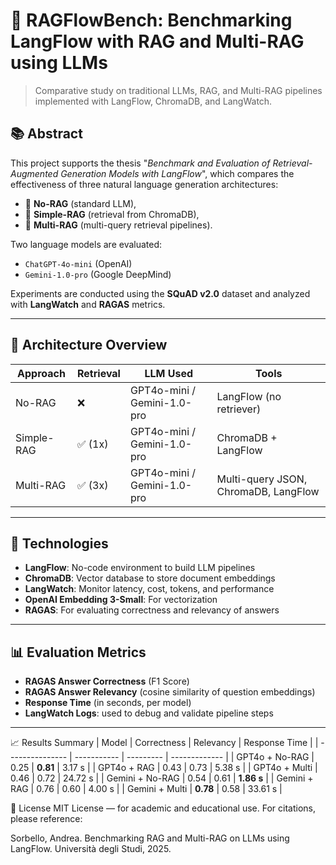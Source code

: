 # 🧠 RAGFlowBench: Benchmarking LangFlow with RAG and Multi-RAG using LLMs

> Comparative study on traditional LLMs, RAG, and Multi-RAG pipelines implemented with LangFlow, ChromaDB, and LangWatch.

## 📚 Abstract

This project supports the thesis "*Benchmark and Evaluation of Retrieval-Augmented Generation Models with LangFlow*", which compares the effectiveness of three natural language generation architectures:
- 🔹 **No-RAG** (standard LLM),
- 🔸 **Simple-RAG** (retrieval from ChromaDB),
- 🔺 **Multi-RAG** (multi-query retrieval pipelines).

Two language models are evaluated:
- `ChatGPT-4o-mini` (OpenAI)
- `Gemini-1.0-pro` (Google DeepMind)

Experiments are conducted using the **SQuAD v2.0** dataset and analyzed with **LangWatch** and **RAGAS** metrics.

---

## 🧪 Architecture Overview

| Approach     | Retrieval | LLM Used         | Tools                      |
|--------------|-----------|------------------|----------------------------|
| No-RAG       | ❌        | GPT4o-mini / Gemini-1.0-pro | LangFlow (no retriever) |
| Simple-RAG   | ✅ (1x)   | GPT4o-mini / Gemini-1.0-pro | ChromaDB + LangFlow     |
| Multi-RAG    | ✅ (3x)   | GPT4o-mini / Gemini-1.0-pro | Multi-query JSON, ChromaDB, LangFlow |

---

## 🔧 Technologies

- **LangFlow**: No-code environment to build LLM pipelines
- **ChromaDB**: Vector database to store document embeddings
- **LangWatch**: Monitor latency, cost, tokens, and performance
- **OpenAI Embedding 3-Small**: For vectorization
- **RAGAS**: For evaluating correctness and relevancy of answers

---

## 📊 Evaluation Metrics

- **RAGAS Answer Correctness** (F1 Score)
- **RAGAS Answer Relevancy** (cosine similarity of question embeddings)
- **Response Time** (in seconds, per model)
- **LangWatch Logs**: used to debug and validate pipeline steps

---

📈 Results Summary
| Model           | Correctness | Relevancy | Response Time |
| --------------- | ----------- | --------- | ------------- |
| GPT4o + No-RAG  | 0.25        | **0.81**  | 3.17 s        |
| GPT4o + RAG     | 0.43        | 0.73      | 5.38 s        |
| GPT4o + Multi   | 0.46        | 0.72      | 24.72 s       |
| Gemini + No-RAG | 0.54        | 0.61      | **1.86 s**    |
| Gemini + RAG    | 0.76        | 0.60      | 4.00 s        |
| Gemini + Multi  | **0.78**    | 0.58      | 33.61 s       |

📜 License
MIT License — for academic and educational use.
For citations, please reference:

Sorbello, Andrea. Benchmarking RAG and Multi-RAG on LLMs using LangFlow. Università degli Studi, 2025.
